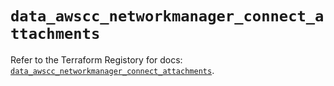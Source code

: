 # `data_awscc_networkmanager_connect_attachments`

Refer to the Terraform Registory for docs: [`data_awscc_networkmanager_connect_attachments`](https://registry.terraform.io/providers/hashicorp/awscc/0.70.0/docs/data-sources/networkmanager_connect_attachments).

